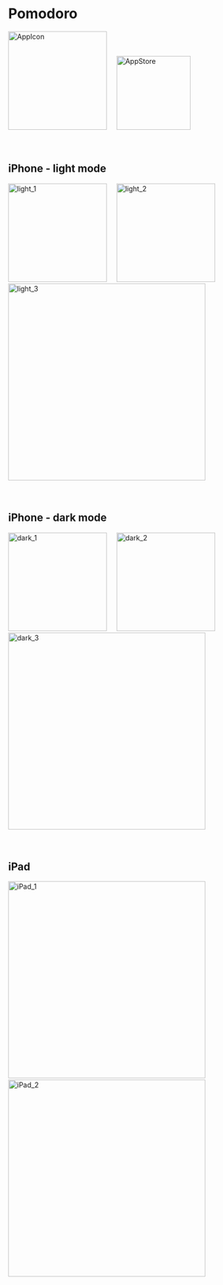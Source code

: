 # Pomodoro
<img width="200" alt="AppIcon" src="https://github.com/Ko-HyeJi/Pomodoro/assets/88470545/7d2a2610-c74b-4e09-b977-4b6053f8bb0d">
&nbsp;&nbsp;&nbsp;
<a href="https://apps.apple.com/kr/app/%EB%BD%80%EB%AA%A8%EB%8F%84%EB%A1%9C-%ED%8F%AC%EC%BB%A4%EC%8A%A4-%ED%83%80%EC%9D%B4%EB%A8%B8/id6478905830"><img width="150" alt="AppStore" src="https://github.com/Ko-HyeJi/Pomodoro/assets/88470545/ce4f7fd5-d9ee-4ecf-92eb-074f5e8e4f47"></a>
<br><br><br>

## iPhone - light mode
<img width="200" alt="light_1" src="https://github.com/Ko-HyeJi/Pomodoro/assets/88470545/415460cc-fe82-4f0b-8fdb-0e7e745867f2"> &nbsp;&nbsp;&nbsp;
<img width="200" alt="light_2" src="https://github.com/Ko-HyeJi/Pomodoro/assets/88470545/c8b9fd7b-0431-4a1c-976a-afbbda246572"> &nbsp;&nbsp;&nbsp;
<img width="400" alt="light_3" src="https://github.com/Ko-HyeJi/Pomodoro/assets/88470545/853cd413-2ceb-41cd-b815-35ee3c728a7a">
<br><br><br>


## iPhone - dark mode
<img width="200" alt="dark_1" src="https://github.com/Ko-HyeJi/Pomodoro/assets/88470545/0e31c532-c4d8-41ad-af30-f2bea724a860"> &nbsp;&nbsp;&nbsp;
<img width="200" alt="dark_2" src="https://github.com/Ko-HyeJi/Pomodoro/assets/88470545/1125de9e-8aa4-4c74-a2cb-913331180441"> &nbsp;&nbsp;&nbsp;
<img width="400" alt="dark_3" src="https://github.com/Ko-HyeJi/Pomodoro/assets/88470545/3f101a64-eec2-415f-8204-e67f0136ca18">
<br><br><br>

## iPad
<img width="400" alt="iPad_1" src="https://github.com/Ko-HyeJi/Pomodoro/assets/88470545/7ccb3157-2c41-46f9-b63b-d5d0b223c410"> &nbsp;&nbsp;&nbsp;
<img width="400" alt="iPad_2" src="https://github.com/Ko-HyeJi/Pomodoro/assets/88470545/32b6debc-5157-4719-816f-0fd80c497930">
